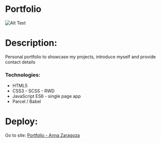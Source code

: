 # Portfolio

![Alt Text]()

# Description:

Personal portfolio to showcase my projects, introduce myself and provide contact details

### Technologies:

- HTML5
- CSS3 - SCSS - RWD
- JavaScript ES6 - single page app
- Parcel / Babel

# Deploy:

Go to site: [Portfolio - Anna Zaragoza](https://portfolio-anna-zaragoza.netlify.app/)
